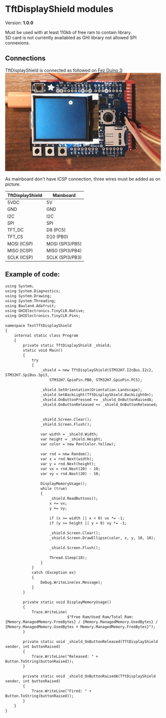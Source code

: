 # TftDisplayShield modules
Version: __1.0.0__

<aside class="warning">
Must be used with at least 110kb of free ram to contain library.
</aside>

<aside class="notice">
SD card is not currently availabled as GHI library not allowed SPI connexions.
</aside>

## Connections ##
TftDisplayShield is connected as followed on [Fez Duino 3](https://docs.ghielectronics.com/hardware/sitcore/sbc.html#fez-duino):
![Schematic](Adafruit-TftDisplayShield-FezDuino.jpg)

<aside class="warning">
As mainboard don't have ICSP connection, three wires must be added as on picture.
</aside>


TftDisplayShield | Mainboard
---------------- | ---------
5VDC             | 5V
GND              | GND
I2C              | I2C
SPI              | SPI
TFT_DC           | D8   (PC5)
TFT_CS           | D10  (PB0)
MOSI (ICSP)      | MOSI (SPI3/PB5)
MISO (ICSP)      | MISO (SPI3/PB4)
SCLK (ICSP)      | SCLK (SPI3/PB3)


## Example of code:
```CSharp
using System;
using System.Diagnostics;
using System.Drawing;
using System.Threading;
using Bauland.Adafruit;
using GHIElectronics.TinyCLR.Native;
using GHIElectronics.TinyCLR.Pins;

namespace TestTftDisplayShield
{
    internal static class Program
    {
        private static TftDisplayShield _shield;
        static void Main()
        {
            try
            {
                _shield = new TftDisplayShield(STM32H7.I2cBus.I2c2, STM32H7.SpiBus.Spi3,
                    STM32H7.GpioPin.PB0, STM32H7.GpioPin.PC5);

                _shield.SetOrientation(Orientation.Landscape);
                _shield.SetBackLight(TftDisplayShield.BackLightOn);
                _shield.OnButtonPressed += _shield_OnButtonRaisedA;
                _shield.OnButtonReleased += _shield_OnButtonReleased;


                _shield.Screen.Clear();
                _shield.Screen.Flush();

                var width = _shield.Width;
                var height = _shield.Height;
                var color = new Pen(Color.Yellow);

                var rnd = new Random();
                var x = rnd.Next(width);
                var y = rnd.Next(height);
                var vx = rnd.Next(20) - 10;
                var vy = rnd.Next(20) - 10;

                DisplayMemoryUsage();
                while (true)
                {
                    _shield.ReadButtons();
                    x += vx;
                    y += vy;

                    if (x >= width || x < 0) vx *= -1;
                    if (y >= height || y < 0) vy *= -1;

                    _shield.Screen.Clear();
                    _shield.Screen.DrawEllipse(color, x, y, 10, 10);

                    _shield.Screen.Flush();

                    Thread.Sleep(10);
                }
            }
            catch (Exception ex)
            {
                Debug.WriteLine(ex.Message);
            }
        }

        private static void DisplayMemoryUsage()
        {
            Trace.WriteLine(
                            $"Free Ram/Used Ram/Total Ram: {Memory.ManagedMemory.FreeBytes} / {Memory.ManagedMemory.UsedBytes} / {Memory.ManagedMemory.UsedBytes + Memory.ManagedMemory.FreeBytes}");
        }

        private static void _shield_OnButtonReleased(TftDisplayShield sender, int buttonRaised)
        {
            Trace.WriteLine("Released: " + Button.ToString(buttonRaised));
        }

        private static void _shield_OnButtonRaisedA(TftDisplayShield sender, int buttonRaised)
        {
            Trace.WriteLine("Fired: " + Button.ToString(buttonRaised));
        }
    }
}
```
